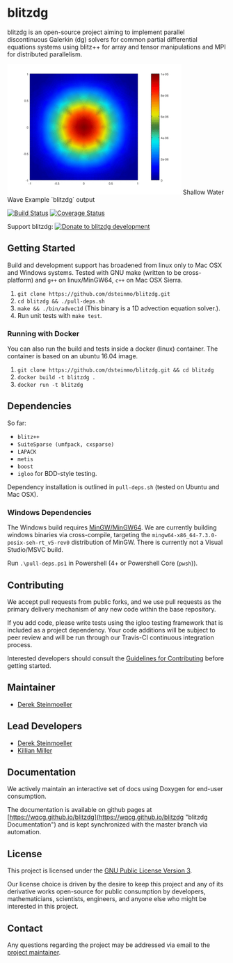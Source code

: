 # blitzdg

blitzdg is an open-source project aiming to implement parallel discontinuous Galerkin (dg) solvers for common partial differential equations systems using blitz++ for array and tensor manipulations and MPI for distributed parallelism.

<img alt="shallow water wave example" src="https://raw.githubusercontent.com/WQCG/blitzdg/master/example/sw_coarsebox.gif" />
Shallow Water Wave Example `blitzdg` output

[![Build Status](https://travis-ci.org/dsteinmo/blitzdg.svg?branch=master)](https://travis-ci.org/WQCG/blitzdg) [![Coverage Status](https://coveralls.io/repos/github/WQCG/blitzdg/badge.svg?branch=master)](https://coveralls.io/github/WQCG/blitzdg?branch=master)

Support blitzdg: <a href="https://www.paypal.com/cgi-bin/webscr?cmd=_s-xclick&hosted_button_id=3RM7VGV28NEHU&source=url" ><img alt="Donate to blitzdg development" src="https://dantheman827.github.io/images/donate-button.svg" width="75" /></a>
<img alt="" border="0" src="https://www.paypal.com/en_CA/i/scr/pixel.gif" width="1" height="1" />


## Getting Started

Build and development support has broadened from linux only to Mac OSX and Windows systems. Tested with GNU make (written to be cross-platform) and `g++` on linux/MinGW64, `c++` on Mac OSX Sierra.

1. `git clone https://github.com/dsteinmo/blitzdg.git`
2. `cd blitzdg && ./pull-deps.sh`
3. `make && ./bin/advec1d` (This binary is a 1D advection equation solver.).
4. Run unit tests with `make test`.

### Running with Docker

You can also run the build and tests inside a docker (linux) container. The container is based on an ubuntu 16.04 image.

1. `git clone https://github.com/dsteinmo/blitzdg.git && cd blitzdg`
2. `docker build -t blitzdg .`
3. `docker run -t blitzdg`

## Dependencies

So far:

* `blitz++`
* `SuiteSparse (umfpack, cxsparse)`
* `LAPACK`
* `metis`
* `boost`
* `igloo` for BDD-style testing.

Dependency installation is outlined in `pull-deps.sh` (tested on Ubuntu and Mac OSX).

### Windows Dependencies

The Windows build requires [MinGW/MinGW64](http://www.mingw.org/wiki/Getting_Started "MinGW Installation Instructions"). We are currently building windows binaries via cross-compile, targeting the `mingw64-x86_64-7.3.0-posix-seh-rt_v5-rev0` distribution of MinGW. There is currently not a Visual Studio/MSVC build.

Run `.\pull-deps.ps1` in Powershell (4+ or Powershell Core (`pwsh`)).

## Contributing

We accept pull requests from public forks, and we use pull requests as the primary delivery mechanism of any new code within the base repository.

If you add code, please write tests using the igloo testing framework that is included as a project dependency. Your code additions will be subject to peer review and will be run through our Travis-CI continuous integration process.

Interested developers should consult the [Guidelines for Contributing](https://github.com/WQCG/blitzdg/blob/master/CONTRIBUTING.md "Contributing Markdown") before getting started.

## Maintainer

* [Derek Steinmoeller](https://github.com/dsteinmo)

## Lead Developers

* [Derek Steinmoeller](https://github.com/dsteinmo)
* [Killian Miller](https://github.com/k7miller)

## Documentation

We actively maintain an interactive set of docs using Doxygen for end-user consumption.

The documentation is available on github pages at [https://wqcg.github.io/blitzdg](https://wqcg.github.io/blitzdg "blitzdg Documentation") and is kept synchronized with the master branch via automation.

## License

This project is licensed under the [GNU Public License Version 3](https://www.gnu.org/licenses/gpl-3.0.en.html "GPLv3 License").

Our license choice is driven by the desire to keep this project and any of its derivative works open-source for public consumption by developers, mathematicians, scientists, engineers, and anyone else who might be interested in this project.

## Contact

Any questions regarding the project may be addressed via email to the [project maintainer](mailto:dsteinmo@wqcg.ca).
